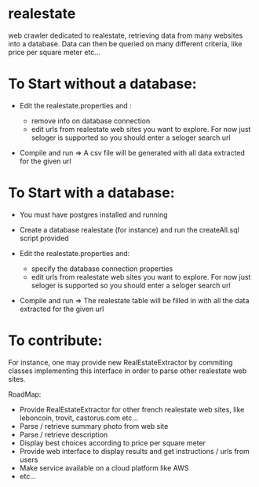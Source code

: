 # realestate
web crawler dedicated to realestate, retrieving data from many websites into a database. Data can then be queried on many different criteria, like price per square meter etc...

# To Start without a database:
* Edit the realestate.properties and :
    * remove info on database connection
    * edit urls from realestate web sites you want to explore. For now just seloger is supported so you should enter a seloger search url
    
* Compile and run => A csv file will be generated with all data extracted for the given url

# To Start with a database:
* You must have postgres installed and running
* Create a database realestate (for instance) and run the createAll.sql script provided
* Edit the realestate.properties and:
    * specify the database connection properties
    * edit urls from realestate web sites you want to explore. For now just seloger is supported so you should enter a seloger search url
    
* Compile and run => The realestate table will be filled in with all the data extracted for the given url

# To contribute:
For instance, one may provide new RealEstateExtractor by commiting classes implementing this interface in order to parse other realestate web sites.

RoadMap:
* Provide RealEstateExtractor for other french realestate web sites, like leboncoin, trovit, castorus.com etc...
* Parse / retrieve summary photo from web site
* Parse / retrieve description
* Display best choices according to price per square meter
* Provide web interface to display results and get instructions / urls from users
* Make service available on a cloud platform like AWS
* etc...
